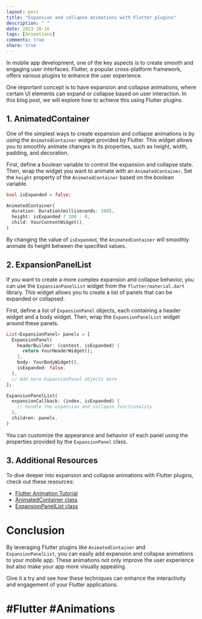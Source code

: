 ```yaml
---
layout: post
title: "Expansion and collapse animations with Flutter plugins"
description: " "
date: 2023-10-16
tags: [Animations]
comments: true
share: true
---
```


In mobile app development, one of the key aspects is to create smooth and engaging user interfaces. Flutter, a popular cross-platform framework, offers various plugins to enhance the user experience.

One important concept is to have expansion and collapse animations, where certain UI elements can expand or collapse based on user interaction. In this blog post, we will explore how to achieve this using Flutter plugins.

## 1. AnimatedContainer

One of the simplest ways to create expansion and collapse animations is by using the `AnimatedContainer` widget provided by Flutter. This widget allows you to smoothly animate changes in its properties, such as height, width, padding, and decoration.

First, define a boolean variable to control the expansion and collapse state. Then, wrap the widget you want to animate with an `AnimatedContainer`. Set the `height` property of the `AnimatedContainer` based on the boolean variable.

```dart
bool isExpanded = false;

AnimatedContainer(
  duration: Duration(milliseconds: 300),
  height: isExpanded ? 200 : 0,
  child: YourContentWidget(),
)
```

By changing the value of `isExpanded`, the `AnimatedContainer` will smoothly animate its height between the specified values.

## 2. ExpansionPanelList

If you want to create a more complex expansion and collapse behavior, you can use the `ExpansionPanelList` widget from the `flutter/material.dart` library. This widget allows you to create a list of panels that can be expanded or collapsed.

First, define a list of `ExpansionPanel` objects, each containing a header widget and a body widget. Then, wrap the `ExpansionPanelList` widget around these panels.

```dart
List<ExpansionPanel> panels = [
  ExpansionPanel(
    headerBuilder: (context, isExpanded) {
      return YourHeaderWidget();
    },
    body: YourBodyWidget(),
    isExpanded: false,
  ),
  // Add more ExpansionPanel objects here
];

ExpansionPanelList(
  expansionCallback: (index, isExpanded) {
    // Handle the expansion and collapse functionality
  },
  children: panels,
)
```

You can customize the appearance and behavior of each panel using the properties provided by the `ExpansionPanel` class.

## 3. Additional Resources

To dive deeper into expansion and collapse animations with Flutter plugins, check out these resources:

- [Flutter Animation Tutorial](https://flutter.dev/docs/development/ui/animations)
- [AnimatedContainer class](https://api.flutter.dev/flutter/widgets/AnimatedContainer-class.html)
- [ExpansionPanelList class](https://api.flutter.dev/flutter/material/ExpansionPanelList-class.html)

# Conclusion

By leveraging Flutter plugins like `AnimatedContainer` and `ExpansionPanelList`, you can easily add expansion and collapse animations to your mobile app. These animations not only improve the user experience but also make your app more visually appealing.

Give it a try and see how these techniques can enhance the interactivity and engagement of your Flutter applications.

# #Flutter #Animations